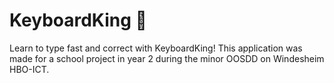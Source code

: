 # KeyboardKing 👑
Learn to type fast and correct with KeyboardKing!
This application was made for a school project in year 2 during the minor OOSDD on Windesheim HBO-ICT.
